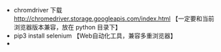 * chromdriver 下载 http://chromedriver.storage.googleapis.com/index.html 
    【一定要和当前浏览器版本兼容，放在 python 目录下】
* pip3 install selenium 【Web自动化工具，兼容多重浏览器】
* 



